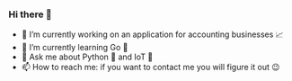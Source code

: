 ### Hi there 👋

- 🔭 I’m currently working on an application for accounting businesses 📈
- 🌱 I’m currently learning Go 🐹
- 💬 Ask me about Python 🐍 and IoT 📶
- 📫 How to reach me: if you want to contact me you will figure it out 😉
